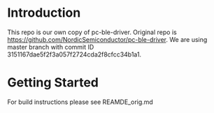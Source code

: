 # Introduction 
This repo is our own copy of pc-ble-driver. Original repo is https://github.com/NordicSemiconductor/pc-ble-driver. We are using master branch with commit ID 3151167dae5f2f3a057f2724cda2f8cfcc34b1a1.

# Getting Started
For build instructions please see REAMDE_orig.md 
